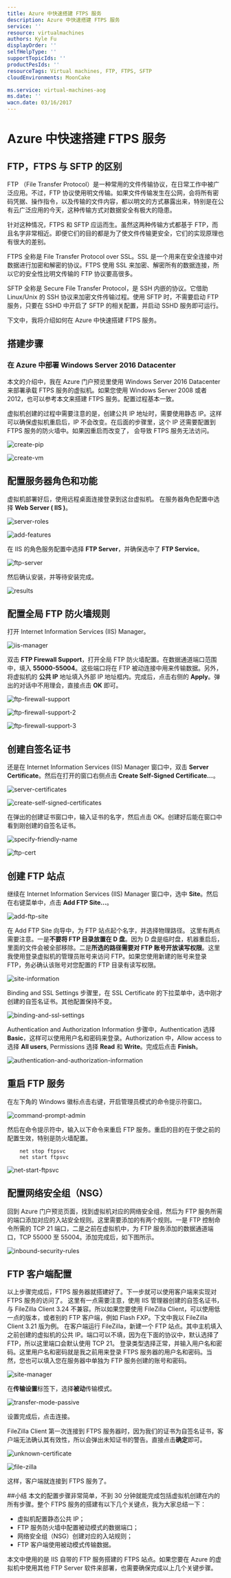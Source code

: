 ```yaml
---
title: Azure 中快速搭建 FTPS 服务
description: Azure 中快速搭建 FTPS 服务
service: ''
resource: virtualmachines
authors: Kyle Fu
displayOrder: ''
selfHelpType: ''
supportTopicIds: ''
productPesIds: ''
resourceTags: Virtual machines, FTP, FTPS, SFTP
cloudEnvironments: MoonCake

ms.service: virtual-machines-aog
ms.date: ''
wacn.date: 03/16/2017
---
```


# Azure 中快速搭建 FTPS 服务

## FTP，FTPS 与 SFTP 的区别

FTP （File Transfer Protocol）是一种常用的文件传输协议，在日常工作中被广泛应用。不过，FTP 协议使用明文传输。如果文件传输发生在公网，会将所有密码凭据、操作指令，以及传输的文件内容，都以明文的方式暴露出来，特别是在公有云广泛应用的今天，这种传输方式对数据安全有极大的隐患。

针对这种情况，FTPS 和 SFTP 应运而生。虽然这两种传输方式都基于 FTP，而且名字非常相近。即便它们的目的都是为了使文件传输更安全，它们的实现原理也有很大的差别。

FTPS 全称是 File Transfer Protocol over SSL。SSL 是一个用来在安全连接中对数据进行加密和解密的协议。FTPS 使用 SSL 来加密、解密所有的数据连接，所以它的安全性比明文传输的 FTP 协议要高很多。

SFTP 全称是 Secure File Transfer Protocol，是 SSH 内嵌的协议。它借助 Linux/Unix 的 SSH 协议来加密文件传输过程。使用 SFTP 时，不需要启动 FTP 服务，只要在 SSHD 中开启了 SFTP 的相关配置，并启动 SSHD 服务即可运行。

下文中，我将介绍如何在 Azure 中快速搭建 FTPS 服务。

## 搭建步骤

### 在 Azure 中部署 Windows Server 2016 Datacenter

本文的介绍中，我在 Azure 门户预览里使用 Windows Server 2016 Datacenter 来部署承载 FTPS 服务的虚拟机。如果您使用 Windows Server 2008 或者 2012，也可以参考本文来搭建 FTPS 服务。配置过程基本一致。

虚拟机创建的过程中需要注意的是，创建公共 IP 地址时，需要使用静态 IP。这样可以确保虚拟机重启后，IP 不会改变。在后面的步骤里，这个 IP 还需要配置到 FTPS 服务的防火墙中。如果因重启而改变了， 会导致 FTPS 服务无法访问。

![create-pip](./media/aog-virtual-machines-quickly-build-ftps-server/create-pip.png)

![create-vm](./media/aog-virtual-machines-quickly-build-ftps-server/create-vm.png)

## 配置服务器角色和功能

虚拟机部署好后，使用远程桌面连接登录到这台虚拟机。
在服务器角色配置中选择 **Web Server ( IIS )**。

![server-roles](./media/aog-virtual-machines-quickly-build-ftps-server/server-roles.png)

![add-features](./media/aog-virtual-machines-quickly-build-ftps-server/add-features.png)

在 IIS 的角色服务配置中选择 **FTP Server**，并确保选中了 **FTP Service**。

![ftp-server](./media/aog-virtual-machines-quickly-build-ftps-server/ftp-server.png)

然后确认安装，并等待安装完成。

![results](./media/aog-virtual-machines-quickly-build-ftps-server/results.png)

## 配置全局 FTP 防火墙规则

打开 Internet Information Services (IIS) Manager。

![iis-manager](./media/aog-virtual-machines-quickly-build-ftps-server/iis-manager.png)

双击 **FTP Firewall Support**，打开全局 FTP 防火墙配置。在数据通道端口范围中，填入 **55000-55004**。这些端口将在 FTP 被动连接中用来传输数据。另外，将虚拟机的 **公共 IP** 地址填入外部 IP 地址框内。完成后，点击右侧的 **Apply**。弹出的对话中不用理会，直接点击 **OK** 即可。

![ftp-firewall-support](./media/aog-virtual-machines-quickly-build-ftps-server/ftp-firewall-support.png)

![ftp-firewall-support-2](./media/aog-virtual-machines-quickly-build-ftps-server/ftp-firewall-support-2.png)

![ftp-firewall-support-3](./media/aog-virtual-machines-quickly-build-ftps-server/ftp-firewall-support-3.png)

## 创建自签名证书

还是在 Internet Information Services (IIS) Manager 窗口中，双击 **Server Certificate**。然后在打开的窗口右侧点击 **Create Self-Signed Certificate…**。

![server-certificates](./media/aog-virtual-machines-quickly-build-ftps-server/server-certificates.png)

![create-self-signed-certificates](./media/aog-virtual-machines-quickly-build-ftps-server/create-self-signed-certificates.png)

在弹出的创建证书窗口中，输入证书的名字，然后点击 OK。创建好后能在窗口中看到刚创建的自签名证书。

![specify-friendly-name](./media/aog-virtual-machines-quickly-build-ftps-server/specify-friendly-name.png)

![ftp-cert](./media/aog-virtual-machines-quickly-build-ftps-server/ftp-cert.png)

## 创建 FTP 站点

继续在 Internet Information Services (IIS) Manager 窗口中，选中 **Site**。然后在右键菜单中，点击 **Add FTP Site…**。

![add-ftp-site](./media/aog-virtual-machines-quickly-build-ftps-server/add-ftp-site.png)

在 Add FTP Site 向导中，为 FTP 站点起个名字，并选择物理路径。
这里有两点需要注意。一是**不要将 FTP 目录放置在 D 盘**。因为 D 盘是临时盘，机器重启后，里面的文件会被全部移除。二是**所选的路径需要对 FTP 账号开放读写权限**。这里我使用登录虚拟机的管理员账号来访问 FTP。如果您使用新建的账号来登录 FTP，务必确认该账号对您配置的 FTP 目录有读写权限。

![site-information](./media/aog-virtual-machines-quickly-build-ftps-server/site-information.png)

Binding and SSL Settings 步骤里，在 SSL Certificate 的下拉菜单中，选中刚才创建的自签名证书。其他配置保持不变。

![binding-and-ssl-settings](./media/aog-virtual-machines-quickly-build-ftps-server/binding-and-ssl-settings.png)

Authentication and Authorization Information 步骤中，Authentication 选择 **Basic**，这样可以使用用户名和密码来登录。Authorization 中，Allow access to 选择 **All users**, Permissions 选择 **Read** 和 **Write**。完成后点击 **Finish**。

![authentication-and-authorization-information](./media/aog-virtual-machines-quickly-build-ftps-server/authentication-and-authorization-information.png)

## 重启 FTP 服务

在左下角的 Windows 徽标点击右键，开启管理员模式的命令提示符窗口。

![command-prompt-admin](./media/aog-virtual-machines-quickly-build-ftps-server/command-prompt-admin.png)

然后在命令提示符中，输入以下命令来重启 FTP 服务。重启的目的在于使之前的配置生效，特别是防火墙配置。

```
    net stop ftpsvc
    net start ftpsvc
```

![net-start-ftpsvc](./media/aog-virtual-machines-quickly-build-ftps-server/net-start-ftpsvc.png)

## 配置网络安全组（NSG）

回到 Azure 门户预览页面，找到虚拟机对应的网络安全组，然后为 FTP 服务所需的端口添加对应的入站安全规则。这里需要添加的有两个规则。一是 FTP 控制命令所需的 TCP 21 端口，二是之前在虚拟机中，为 FTP 服务添加的数据通道端口，TCP 55000 至 55004。添加完成后，如下图所示。

![inbound-security-rules](./media/aog-virtual-machines-quickly-build-ftps-server/inbound-security-rules.png)

## FTP 客户端配置

以上步骤完成后，FTPS 服务器就搭建好了。下一步就可以使用客户端来实现对 FTPS 服务的访问了。
这里有一点需要注意，使用 IIS 管理器创建的自签名证书，与 FileZilla Client 3.24 不兼容。所以如果您要使用 FileZilla Client，可以使用低一点的版本，或者别的 FTP 客户端，例如 Flash FXP。下文中我以 FileZilla Client 3.21 版为例。
在客户端运行 FileZilla，新建一个 FTP 站点。其中主机填入之前创建的虚拟机的公共 IP。端口可以不填，因为在下面的协议中，默认选择了 FTP，所以这里端口会默认使用 TCP 21。
登录类型选择正常，并输入用户名和密码。这里用户名和密码就是我之前用来登录 FTPS 服务器的用户名和密码。当然，您也可以填入您在服务器中单独为 FTP 服务创建的账号和密码。

![site-manager](./media/aog-virtual-machines-quickly-build-ftps-server/site-manager.png)

在**传输设置**标签下，选择**被动**传输模式。

![transfer-mode-passive](./media/aog-virtual-machines-quickly-build-ftps-server/transfer-mode-passive.png)

设置完成后，点击连接。

FileZilla Client 第一次连接到 FTPS 服务器时，因为我们的证书为自签名证书，客户端无法确认其有效性，所以会弹出未知证书的警告。直接点击**确定**即可。

![unknown-certificate](./media/aog-virtual-machines-quickly-build-ftps-server/unknown-certificate.png)

![file-zilla](./media/aog-virtual-machines-quickly-build-ftps-server/file-zilla.png)

这样，客户端就连接到 FTPS 服务了。

##小结
本文的配置步骤非常简单，不到 30 分钟就能完成包括虚拟机创建在内的所有步骤。整个 FTPS 服务的搭建有以下几个关键点，我为大家总结一下：

- 虚拟机配置静态公共 IP；
- FTP 服务防火墙中配置被动模式的数据端口；
- 网络安全组（NSG）创建对应的入站规则；
- FTP 客户端使用被动模式传输数据。

本文中使用的是 IIS 自带的 FTP 服务搭建的 FTPS 站点。如果您要在 Azure 的虚拟机中使用其他 FTP Server 软件来部署，也需要确保完成以上几个关键步骤。
